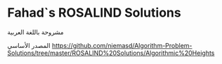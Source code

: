 #  Fahad`s ROSALIND Solutions

مشروحة باللغة العربية

المصدر الأساسي
https://github.com/niemasd/Algorithm-Problem-Solutions/tree/master/ROSALIND%20Solutions/Algorithmic%20Heights
